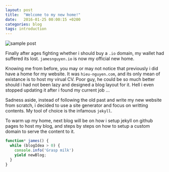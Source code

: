 ```yaml
---
layout: post
title:  "Welcome to my new home!"
date:   2016-01-25 00:00:15 +0200
categories: blog
tags: introduction
---
```


![sample post](https://media.giphy.com/media/KBtNR7MkrO5UY/giphy.gif)

Finally after ages fighting whether i should buy a `.io` domain, my wallet had suffered its lost. `jamesnguyen.io` is now my official new home.

Knowing me from before, you may or may not notice that previously i did have a home for my website. It was `hieu-nguyen.com`, and its only mean of existance is to host my virual CV. Poor guy, he could be so much better should i had not been lazy and designed a blog layout for it. Hell i even stopped updating it after i found my current job ...

Sadness aside, instead of following the old past and write my new website from scratch, i decided to use a site generator and focus on writting contents. My tool of choice is the infamous `jekyll`.

To warm up my home, next blog will be on how i setup jekyll on github pages to host my blog, and steps by steps on how to setup a custom domain to serve the content to it.

```javascript
function* james() {
  while (blogIdea > 0) {
    console.info('Grasp milk')
    yield newBlog;
  }
}
```
